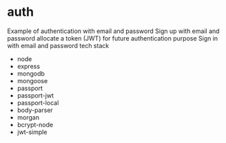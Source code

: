 # auth
Example of authentication with email and password
Sign up with email and password
allocate a token (JWT) for future authentication purpose
Sign in with email and password
tech stack
- node
- express
- mongodb
- mongoose
- passport
- passport-jwt
- passport-local
- body-parser
- morgan
- bcrypt-node
- jwt-simple
